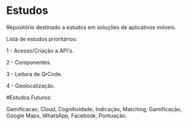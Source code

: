 # Estudos
Repositório destinado a estudos em soluções de aplicativos móveis.

Lista de estudos prioritários:

1 - Acesso/Criação a API's.

2 - Componentes.

3 - Leitura de QrCode.

4 - Geolocalização.



#Estudos Futuros:

Gamificacao, Cloud, Cognitividade, Indicação, Matching, Gamificação, Google Maps, WhatsApp, Facebook, Pontuação.

